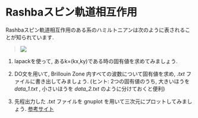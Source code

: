 # Rashbaスピン軌道相互作用

Rashbaスピン軌道相互作用のある系のハミルトニアンは次のように表されることが知られています.

> <img src="https://latex.codecogs.com/gif.latex?\frac{\hbar^2{\bf&space;k}^2}{2m}\sigma_0+\lambda(k_y\sigma_x-k-x\sigma_y)" />

1. lapackを使って, あるk=(kx,ky)である時の固有値を求めてみましょう.

2. DO文を用いて, Brillouin Zone 内すべての波数について固有値を求め, *.txt* ファイルに書き出してみましょう. (ヒント: 2つの固有値のうち, 大きいほうを *data_1.txt* , 小さいほうを *data_2.txt* のように分けておくと便利)

3. 先程出力した *.txt* ファイルを gnuplot を用いて三次元にプロットしてみましょう. [参考サイト](http://heim.ifi.uio.no/inf3330/scripting/doc/gnuplot/Kawano/datafile.html)

